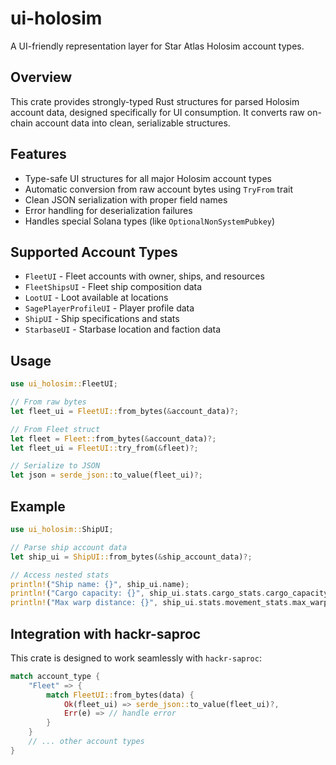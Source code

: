 # ui-holosim

A UI-friendly representation layer for Star Atlas Holosim account types.

## Overview

This crate provides strongly-typed Rust structures for parsed Holosim account data, designed specifically for UI consumption. It converts raw on-chain account data into clean, serializable structures.

## Features

- Type-safe UI structures for all major Holosim account types
- Automatic conversion from raw account bytes using `TryFrom` trait
- Clean JSON serialization with proper field names
- Error handling for deserialization failures
- Handles special Solana types (like `OptionalNonSystemPubkey`)

## Supported Account Types

- `FleetUI` - Fleet accounts with owner, ships, and resources
- `FleetShipsUI` - Fleet ship composition data
- `LootUI` - Loot available at locations
- `SagePlayerProfileUI` - Player profile data
- `ShipUI` - Ship specifications and stats
- `StarbaseUI` - Starbase location and faction data

## Usage

```rust
use ui_holosim::FleetUI;

// From raw bytes
let fleet_ui = FleetUI::from_bytes(&account_data)?;

// From Fleet struct
let fleet = Fleet::from_bytes(&account_data)?;
let fleet_ui = FleetUI::try_from(&fleet)?;

// Serialize to JSON
let json = serde_json::to_value(fleet_ui)?;
```

## Example

```rust
use ui_holosim::ShipUI;

// Parse ship account data
let ship_ui = ShipUI::from_bytes(&ship_account_data)?;

// Access nested stats
println!("Ship name: {}", ship_ui.name);
println!("Cargo capacity: {}", ship_ui.stats.cargo_stats.cargo_capacity);
println!("Max warp distance: {}", ship_ui.stats.movement_stats.max_warp_distance);
```

## Integration with hackr-saproc

This crate is designed to work seamlessly with `hackr-saproc`:

```rust
match account_type {
    "Fleet" => {
        match FleetUI::from_bytes(data) {
            Ok(fleet_ui) => serde_json::to_value(fleet_ui)?,
            Err(e) => // handle error
        }
    }
    // ... other account types
}
```